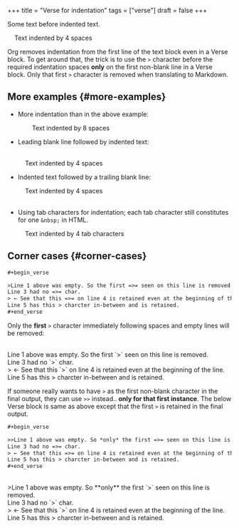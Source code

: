 +++
title = "Verse for indentation"
tags = ["verse"]
draft = false
+++

Some text before indented text.

<div class="verse">

&nbsp;&nbsp;&nbsp;&nbsp;Text indented by 4 spaces<br />

</div>

Org removes indentation from the first line of the text block even in
a Verse block. To get around that, the trick is to use the `>`
character before the required indentation spaces **only** on the first
non-blank line in a Verse block. Only that first `>` character is
removed when translating to Markdown.


## More examples {#more-examples}

-   More indentation than in the above example:

    <div class="verse">

    &nbsp;&nbsp;&nbsp;&nbsp;&nbsp;&nbsp;&nbsp;&nbsp;Text indented by 8 spaces<br />

    </div>
-   Leading blank line followed by indented text:

    <div class="verse">

    <br />
    &nbsp;&nbsp;&nbsp;&nbsp;Text indented by 4 spaces<br />

    </div>
-   Indented text followed by a trailing blank line:

    <div class="verse">

    &nbsp;&nbsp;&nbsp;&nbsp;Text indented by 4 spaces<br />
    <br />

    </div>
-   Using tab characters for indentation; each tab character still
    constitutes for one `&nbsp;` in HTML.

    <div class="verse">

    &nbsp;&nbsp;&nbsp;&nbsp;Text indented by 4 tab characters<br />

    </div>


## Corner cases {#corner-cases}

```org { linenos=true, linenostart=0 }
#+begin_verse

>Line 1 above was empty. So the first =>= seen on this line is removed.
Line 3 had no =>= char.
> ← See that this =>= on line 4 is retained even at the beginning of the line.
Line 5 has this > charcter in-between and is retained.
#+end_verse
```

Only the **first** `>` character immediately following spaces and empty
lines will be removed:

<div class="verse">

<br />
Line 1 above was empty. So the first `>` seen on this line is removed.<br />
Line 3 had no `>` char.<br />
&gt; ← See that this `>` on line 4 is retained even at the beginning of the line.<br />
Line 5 has this &gt; charcter in-between and is retained.<br />

</div>

If someone really wants to have `>` as the first non-blank character
in the final output, they can use `>>` instead.. **only for that first
instance**. The below Verse block is same as above except that the
first `>` is retained in the final output.

```org { linenos=true, linenostart=0 }
#+begin_verse

>>Line 1 above was empty. So *only* the first =>= seen on this line is removed.
Line 3 had no =>= char.
> ← See that this =>= on line 4 is retained even at the beginning of the line.
Line 5 has this > charcter in-between and is retained.
#+end_verse
```

<div class="verse">

<br />
&gt;Line 1 above was empty. So **only** the first `>` seen on this line is removed.<br />
Line 3 had no `>` char.<br />
&gt; ← See that this `>` on line 4 is retained even at the beginning of the line.<br />
Line 5 has this &gt; charcter in-between and is retained.<br />

</div>
